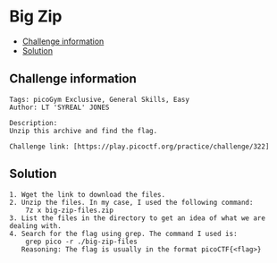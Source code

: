 # Big Zip

- [Challenge information](#challenge-information)
- [Solution](#solution)

## Challenge information
```
Tags: picoGym Exclusive, General Skills, Easy
Author: LT 'SYREAL' JONES

Description:
Unzip this archive and find the flag.

Challenge link: [https://play.picoctf.org/practice/challenge/322]
```
## Solution


```
1. Wget the link to download the files.
2. Unzip the files. In my case, I used the following command:
    7z x big-zip-files.zip
3. List the files in the directory to get an idea of what we are dealing with.
4. Search for the flag using grep. The command I used is:
    grep pico -r ./big-zip-files 
   Reasoning: The flag is usually in the format picoCTF{<flag>}
```
